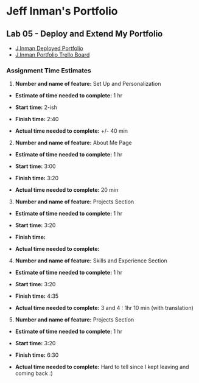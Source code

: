 # Jeff Inman's Portfolio

## Lab 05 - Deploy and Extend My Portfolio

- [J.Inman Deployed Portfolio](https://jinman-portfolio.netlify.app/)
- [J.Inman Portfolio Trello Board](https://trello.com/invite/b/7mTeW7hq/f389040f5571f470bdc712caecc6dc10/301n23-portfolio-board)

### Assignment Time Estimates

1. **Number and name of feature:** Set Up and Personalization

- **Estimate of time needed to complete:** 1 hr

- **Start time:** 2-ish

- **Finish time:** 2:40

- **Actual time needed to complete:** +/- 40 min

2. **Number and name of feature:** About Me Page
  
- **Estimate of time needed to complete:** 1 hr
  
- **Start time:** 3:00
  
- **Finish time:** 3:20
  
- **Actual time needed to complete:** 20 min

3. **Number and name of feature:** Projects Section
  
- **Estimate of time needed to complete:** 1 hr
  
- **Start time:** 3:20
  
- **Finish time:**
  
- **Actual time needed to complete:**

4. **Number and name of feature:** Skills and Experience Section
  
- **Estimate of time needed to complete:** 1 hr
  
- **Start time:** 3:20
  
- **Finish time:** 4:35
  
- **Actual time needed to complete:** 3 and 4 : 1hr 10 min (with translation)

5. **Number and name of feature:** Projects Section
  
- **Estimate of time needed to complete:** 1 hr
  
- **Start time:** 3:20
  
- **Finish time:** 6:30
  
- **Actual time needed to complete:**  Hard to tell since I kept leaving and coming back :)
